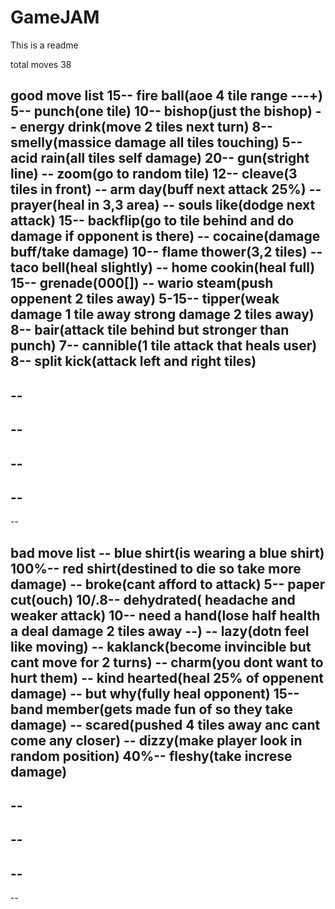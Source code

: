 # GameJAM
This is a readme

total moves 38

good move list
15-- fire ball(aoe 4 tile range ---+)
5-- punch(one tile) 
10-- bishop(just the bishop)
-- energy drink(move 2 tiles next turn)
8-- smelly(massice damage all tiles touching)
5-- acid rain(all tiles self damage)
20-- gun(stright line)
-- zoom(go to random tile)
12-- cleave(3 tiles in front)
-- arm day(buff next attack 25%)
-- prayer(heal in 3,3 area)
-- souls like(dodge next attack)
15-- backflip(go to tile behind and do damage if opponent is there)
-- cocaine(damage buff/take damage)
10-- flame thower(3,2 tiles)
-- taco bell(heal slightly)
-- home cookin(heal full)
15-- grenade(000[])
-- wario steam(push oppenent 2 tiles away)
5-15-- tipper(weak damage 1 tile away strong damage 2 tiles away)
8-- bair(attack tile behind but stronger than punch)
7-- cannible(1 tile attack that heals user)
8-- split kick(attack left and right tiles)
-- 
-- 
-- 
-- 
-- 
-- 
-- 
-- 
-- 
-- 

bad move list
-- blue shirt(is wearing a blue shirt)
100%-- red shirt(destined to die so take more damage)
-- broke(cant afford to attack)
5-- paper cut(ouch)
10/.8-- dehydrated( headache and weaker attack)
10-- need a hand(lose half health a deal damage 2 tiles away --)
-- lazy(dotn feel like moving)
-- kaklanck(become invincible but cant move for 2 turns)
-- charm(you dont want to hurt them)
-- kind hearted(heal 25% of oppenent damage)
-- but why(fully heal opponent)
15-- band member(gets made fun of so they take damage)
-- scared(pushed 4 tiles away anc cant come any closer) 
-- dizzy(make player look in random position)
40%-- fleshy(take increse damage)
-- 
-- 
-- 
-- 
-- 
-- 
-- 
-- 